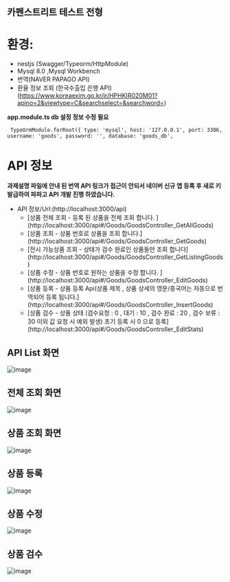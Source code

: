 ## 카펜스트리트 테스트 전형 

# 환경: 

* nestjs (Swagger/Typeorm/HttpModule)
* Mysql 8.0 ,Mysql Workbench
* 번역(NAVER PAPAGO API)
* 환율 정보 조회 (한국수출입 은행 API) (https://www.koreaexim.go.kr/ir/HPHKIR020M01?apino=2&viewtype=C&searchselect=&searchword=)

**app.module.ts db 설정 정보 수정 필요**

` 
  TypeOrmModule.forRoot({
                    type: 'mysql',
                    host: '127.0.0.1',
                    port: 3306,
                    username: 'goods',
                    password: '',
                    database: 'goods_db',
`

# API 정보

**과제설명 파일에 안내 된 번역 API 링크가 접근이 안되서 네이버 신규 앱 등록 후 새로 키 발급하여 파파고 API 개발 진행 하였습니다.**

* API 정보/Url:(http://localhost:3000/api) 
  * [상품 전체 조회 - 등록 된 상품을 전체 조회 합니다. ] 
    (http://localhost:3000/api#/Goods/GoodsController_GetAllGoods)
  * [상품 조회 - 상품 번호로 상품을 조회 합니다.]
    (http://localhost:3000/api#/Goods/GoodsController_GetGoods)
  * [전시 가능상품 조회 - 상태가 검수 완료인 상품들만 조회 합니다]
    (http://localhost:3000/api#/Goods/GoodsController_GetListingGoods)
  * [상품 수정 - 상품 번호로 원하는 상품을 수정 합니다. ] 
    (http://localhost:3000/api#/Goods/GoodsController_EditGoods)
  * [상품 등록 - 상품 등록 Api(상품 제목 , 상품 상세의 영문/중국어는 자동으로 번역되어 등록 됩니다.] 
    (http://localhost:3000/api#/Goods/GoodsController_InsertGoods)
  * [상품 검수 - 상품 상태 (검수요청 : 0 , 대기 : 10 , 검수 완료 : 20 , 검수 보류 : 30 이외 값 요청 시 예외 발생) 초기 등록 시 0 으로 등록]
    (http://localhost:3000/api#/Goods/GoodsController_EditStats)

## API List 화면
![image](https://user-images.githubusercontent.com/40415473/193989774-de4af925-ed17-4939-ba00-d826c117ba26.png)

## 전체 조회 화면
![image](https://user-images.githubusercontent.com/40415473/193990002-0fa471df-baaf-4c46-9634-e1b77399196f.png)

## 상품 조회 화면 
![image](https://user-images.githubusercontent.com/40415473/193990140-af492c36-c53f-470f-a2eb-356080ad24d7.png)

## 상품 등록 
![image](https://user-images.githubusercontent.com/40415473/193990774-814f0e17-7701-4a8f-a0f7-4b7d611b7556.png)

## 상품 수정 
![image](https://user-images.githubusercontent.com/40415473/193990914-259799d4-b234-45c0-bdfd-4d712a790a4d.png)

## 상품 검수 
![image](https://user-images.githubusercontent.com/40415473/193991628-8c339548-0bca-4d4c-bd78-1c7ef6faa816.png)
